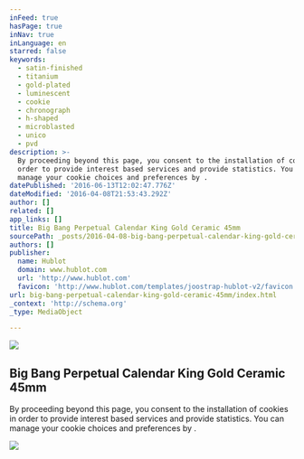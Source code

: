 ```yaml
---
inFeed: true
hasPage: true
inNav: true
inLanguage: en
starred: false
keywords:
  - satin-finished
  - titanium
  - gold-plated
  - luminescent
  - cookie
  - chronograph
  - h-shaped
  - microblasted
  - unico
  - pvd
description: >-
  By proceeding beyond this page, you consent to the installation of cookies in
  order to provide interest based services and provide statistics. You can
  manage your cookie choices and preferences by .
datePublished: '2016-06-13T12:02:47.776Z'
dateModified: '2016-04-08T21:53:43.292Z'
author: []
related: []
app_links: []
title: Big Bang Perpetual Calendar King Gold Ceramic 45mm
sourcePath: _posts/2016-04-08-big-bang-perpetual-calendar-king-gold-ceramic-45mm.md
authors: []
publisher:
  name: Hublot
  domain: www.hublot.com
  url: 'http://www.hublot.com'
  favicon: 'http://www.hublot.com/templates/joostrap-hublot-v2/favicon.ico'
url: big-bang-perpetual-calendar-king-gold-ceramic-45mm/index.html
_context: 'http://schema.org'
_type: MediaObject

---
```

![](https://s3-us-west-2.amazonaws.com/the-grid-img/p/d2c8260aadf235b2f2e12ea924e4b34618b1050d.jpg)

<article style=""><h1>Big Bang Perpetual Calendar King Gold Ceramic 45mm</h1><p>By proceeding beyond this page, you consent to the installation of cookies in order to provide interest based services and provide statistics. You can manage your cookie choices and preferences by .</p><img src="https://s3-us-west-2.amazonaws.com/the-grid-img/p/db53945d947b1320eaf873eb4b30c695ad20c00d.jpg" /></article>